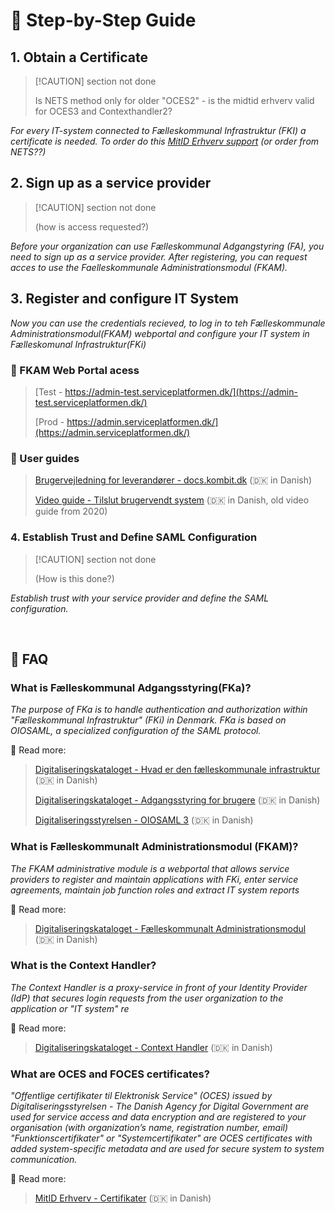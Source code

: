 # 👣 Step-by-Step Guide

## 1. Obtain a Certificate

> [!CAUTION] section not done
>
>Is NETS method only for older "OCES2" - is the midtid erhverv valid for OCES3 and Contexthandler2?

*For every IT-system connected to Fælleskommunal Infrastruktur (FKI) a certificate is needed. To order do this [MitID Erhverv support](https://mitid-erhverv.dk/support/vejledning/anvendelse/brugeradministrator/certifikater/bestil-et-organisationscertifikat/) (or order from NETS??)*

## 2. Sign up as a service provider

> [!CAUTION] section not done
>
> (how is access requested?)

*Before your organization can use Fælleskommunal Adgangstyring (FA), you need to sign up as a service provider. After registering, you can request acces to use the Faelleskommunale Administrationsmodul (FKAM).*

## 3. Register and configure IT System

*Now you can use the credentials recieved, to log in to teh Fælleskommunale Administrationsmodul(FKAM) webportal and configure your IT system in Fælleskomunal Infrastruktur(FKi)*

### 🔗 FKAM Web Portal acess

> [Test - https://admin-test.serviceplatformen.dk/](https://admin-test.serviceplatformen.dk/)
>
> [Prod - https://admin.serviceplatformen.dk/](https://admin.serviceplatformen.dk/)

### 📖 User guides

> [Brugervejledning for
> leverandører - docs.kombit.dk](https://docs.kombit.dk/id/3921b1af "docs.kombit.dk") (🇩🇰 in Danish)
>
> [Video guide - Tilslut brugervendt system](https://vimeo.com/484429700#t=187s "vimeo.com") (🇩🇰 in Danish, old video guide from 2020)

### 4. Establish Trust and Define SAML Configuration

> [!CAUTION] section not done
>
>(How is this done?)

 *Establish trust with your service provider and define the SAML configuration.*

<br>

## 💬 FAQ

### What is Fælleskommunal Adgangsstyring(FKa)?

*The purpose of FKa is to handle authentication and authorization within "Fælleskommunal Infrastruktur" (FKi) in Denmark.
FKa is based on OIOSAML, a specialized configuration of the SAML protocol.*

📖 Read more:

> [Digitaliseringskataloget - Hvad er den fælleskommunale infrastruktur](https://digitaliseringskataloget.dk/om-den-f%C3%A6lleskommunale-infrastruktur "digitaliseringskataloget.dk") (🇩🇰 in Danish)
>
> [Digitaliseringskataloget - Adgangsstyring for brugere](https://digitaliseringskataloget.dk/l%C3%B8sninger/adgangsstyring-brugere "digitaliseringskataloget.dk") (🇩🇰 in Danish)
>
> [Digitaliseringsstyrelsen - OIOSAML 3](https://digst.dk/it-loesninger/nemlog-in/anvendelse/oiosaml-3/ "digst.dk") (🇩🇰 in Danish)

### What is Fælleskommunalt Administrationsmodul (FKAM)?

*The FKAM administrative module is a webportal that allows service providers to register and maintain applications with FKi, enter service agreements, maintain job function roles and extract IT system reports*

📖 Read more:

> [Digitaliseringskataloget - Fælleskommunalt Administrationsmodul](https://digitaliseringskataloget.dk/l%C3%B8sninger/administrationsmodul "digitaliseringskataloget.dk") (🇩🇰 in Danish)

### What is the Context Handler?

*The Context Handler is a proxy-service in front of your Identity Provider (IdP) that secures login requests from the user organization to the application or "IT system" re*

📖 Read more:

> [Digitaliseringskataloget - Context Handler](https://digitaliseringskataloget.dk/l%C3%B8sninger/adgangsstyring-brugere#ContextHandler "digitaliseringskataloget.dk") (🇩🇰 in Danish)

### What are OCES and FOCES certificates?

*"Offentlige certifikater til Elektronisk Service" (OCES) issued by Digitaliseringsstyrelsen - The Danish Agency for Digital Government  are used for service access and data encryption and are registered to your organisation (with organization’s name, registration number, email)
"Funktionscertifikater" or "Systemcertifikater" are OCES certificates with added system-specific metadata and are used for secure system to system communication.*

📖 Read more:

> [MitID Erhverv - Certifikater](https://mitid-erhverv.dk/avanceret/certifikater/ "MitID Erhverv") (🇩🇰 in Danish)
